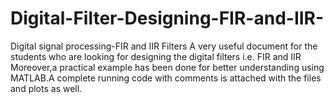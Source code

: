# Digital-Filter-Designing-FIR-and-IIR-
Digital signal processing-FIR and IIR Filters
A very useful document for the students who are looking for designing the digital filters i.e. FIR and IIR
Moreover,a practical example has been done for better understanding using MATLAB.A complete running code with comments is attached with the files and plots as well.
